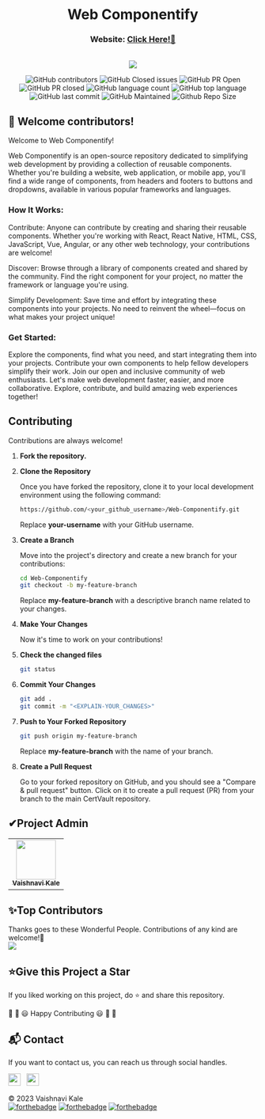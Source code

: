 <div align='center'>
  <h1>Web Componentify</h1>
  <h3>Website: <a href="https://www.google.com">Click Here!🎯</a></h3>
  <br/>
  <img src="https://skillicons.dev/icons?i=github,git,react,tailwind,html,css,js,vscode,vue"/>
</div>

<div align='center'>
  
![GitHub contributors](https://img.shields.io/github/contributors/vaishnavi-3969/Web-Componentify?style=for-the-badge&color=blue)
![GitHub Closed issues](https://img.shields.io/github/issues-closed-raw/vaishnavi-3969/Web-Componentify?style=for-the-badge&color=brightgreen)
![GitHub PR Open](https://img.shields.io/github/issues-pr/vaishnavi-3969/Web-Componentify?style=for-the-badge&color=aqua)
![GitHub PR closed](https://img.shields.io/github/issues-pr-closed-raw/vaishnavi-3969/Web-Componentify?style=for-the-badge&color=blue)
![GitHub language count](https://img.shields.io/github/languages/count/vaishnavi-3969/Web-Componentify?style=for-the-badge&color=brightgreen)
![GitHub top language](https://img.shields.io/github/languages/top/vaishnavi-3969/Web-Componentify?style=for-the-badge&color=aqua)
![GitHub last commit](https://img.shields.io/github/last-commit/vaishnavi-3969/Web-Componentify?style=for-the-badge&color=blue)
![GitHub Maintained](https://img.shields.io/badge/Maintained%3F-yes-brightgreen.svg?style=for-the-badge)
![Github Repo Size](https://img.shields.io/github/repo-size/vaishnavi-3969/Web-Componentify?style=for-the-badge&color=aqua)

</div>

## 🔴 Welcome contributors!
Welcome to Web Componentify!

Web Componentify is an open-source repository dedicated to simplifying web development by providing a collection of reusable components. Whether you're building a website, web application, or mobile app, you'll find a wide range of components, from headers and footers to buttons and dropdowns, available in various popular frameworks and languages.

### How It Works:

Contribute: Anyone can contribute by creating and sharing their reusable components. Whether you're working with React, React Native, HTML, CSS, JavaScript, Vue, Angular, or any other web technology, your contributions are welcome!

Discover: Browse through a library of components created and shared by the community. Find the right component for your project, no matter the framework or language you're using.

Simplify Development: Save time and effort by integrating these components into your projects. No need to reinvent the wheel—focus on what makes your project unique!

### Get Started:

Explore the components, find what you need, and start integrating them into your projects.
Contribute your own components to help fellow developers simplify their work.
Join our open and inclusive community of web enthusiasts.
Let's make web development faster, easier, and more collaborative. Explore, contribute, and build amazing web experiences together!

## Contributing
Contributions are always welcome!

1. **Fork the repository.**
2. **Clone the Repository**

   Once you have forked the repository, clone it to your local development environment using the following command:

   ```sh
   https://github.com/<your_github_username>/Web-Componentify.git
   ```

   Replace **your-username** with your GitHub username.

3. **Create a Branch**

   Move into the project's directory and create a new branch for your contributions:

   ```sh
   cd Web-Componentify
   git checkout -b my-feature-branch
   ```

   Replace **my-feature-branch** with a descriptive branch name related to your changes.

4. **Make Your Changes**

   Now it's time to work on your contributions!

5. **Check the changed files**

   ```sh
   git status
   ```

6. **Commit Your Changes**

   ```sh
   git add .
   git commit -m "<EXPLAIN-YOUR_CHANGES>"
   ```

7. **Push to Your Forked Repository**

   ```sh
   git push origin my-feature-branch
   ```

   Replace **my-feature-branch** with the name of your branch.

8. **Create a Pull Request**

   Go to your forked repository on GitHub, and you should see a "Compare & pull request" button. Click on it to create a pull request (PR) from your branch to the main CertVault repository.

<h2>✔Project Admin</h2>
<table>
  <tr>
    <td align="center">
  <a href="https://github.com/vaishnavi-3969">
<img src="https://notion-avatar.vercel.app/api/img/eyJmYWNlIjoxLCJub3NlIjoxMywibW91dGgiOjAsImV5ZXMiOjExLCJleWVicm93cyI6MywiZ2xhc3NlcyI6MTAsImhhaXIiOjI1LCJhY2Nlc3NvcmllcyI6MCwiZGV0YWlscyI6MCwiYmVhcmQiOjAsImZsaXAiOjAsImNvbG9yIjoicmdiYSgyNTUsIDAsIDAsIDApIiwic2hhcGUiOiJub25lIn0=" alt="" width="80px">
    <br />
  <sub><b>Vaishnavi Kale</b></sub></a>
  </tr>
</table>
  <h2>✨Top Contributors</h2>   
Thanks goes to these Wonderful People. Contributions of any kind are welcome!🚀 
<br/>
<a href="https://github.com/vaishnavi-3969/Web-Componentify/graphs/contributors">
  <img src="https://contrib.rocks/image?repo=vaishnavi-3969/Web-Componentify" />
</a>

<h2>⭐Give this Project a Star</h2>

If you liked working on this project, do ⭐ and share this repository.

🎉 🎊 😃 Happy Contributing 😃 🎊 🎉

<h2>📬 Contact</h2>

If you want to contact us, you can reach us through social handles.

<a href="https://twitter.com/vaishnavi_k3969"><img src="https://seeklogo.com/images/T/twitter-icon-circle-blue-logo-0902F48837-seeklogo.com.png" width="25"></img></a>&nbsp;&nbsp; <a href="https://www.linkedin.com/in/vaishnavi-kale-111543204/"><img src="https://www.felberpr.com/wp-content/uploads/linkedin-logo.png" width="25"></img></a>


© 2023 Vaishnavi Kale
<br/>
[![forthebadge](https://forthebadge.com/images/badges/built-with-love.svg)](https://forthebadge.com) [![forthebadge](https://forthebadge.com/images/badges/built-by-developers.svg)](https://forthebadge.com) [![forthebadge](https://forthebadge.com/images/badges/built-with-swag.svg)](https://forthebadge.com) 
</div>
